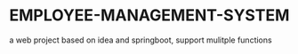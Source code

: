 # EMPLOYEE-MANAGEMENT-SYSTEM
a web project based on idea and springboot, support mulitple functions
